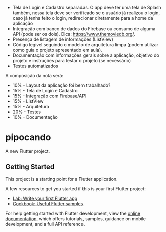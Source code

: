- Tela de Login e Cadastro separadas. O app deve ter uma tela de Splash também, nessa tela deve ser verificado se o usuário já realizou o login, caso já tenha feito o login, redirecionar diretamente para a home da aplicação
- Integração com banco de dados do Firebase ou consumo de alguma API (pode ser os dois). Dica: https://www.themoviedb.org/.
- Presença de listagem de informações (ListView)
- Código legível seguindo o modelo de arquitetura limpa (podem utilizar como guia o projeto apresentado em aula).
- Documentação com informações gerais sobre a aplicação, objetivo do projeto e instruções para testar o projeto (se necessário)
- Testes automatizados

A composição da nota será:
- 10% - Layout da aplicação foi bem trabalhado?
- 15% - Tela de Login e Cadastro
- 15% - Integração com Firebase/API
- 15% - ListView
- 15% - Arquitetura
- 20% - Testes
- 10% - Documentação


# pipocando

A new Flutter project.

## Getting Started

This project is a starting point for a Flutter application.

A few resources to get you started if this is your first Flutter project:

- [Lab: Write your first Flutter app](https://docs.flutter.dev/get-started/codelab)
- [Cookbook: Useful Flutter samples](https://docs.flutter.dev/cookbook)

For help getting started with Flutter development, view the
[online documentation](https://docs.flutter.dev/), which offers tutorials,
samples, guidance on mobile development, and a full API reference.




